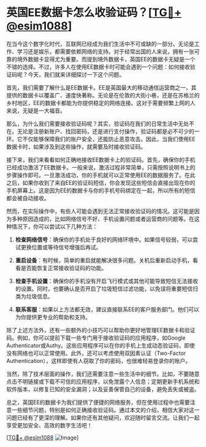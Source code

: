 # 英国EE数据卡怎么收验证码？[[TG💪+ @esim1088](https://t.me/s/esim1088)]

在当今这个数字化时代，互联网已经成为我们生活中不可或缺的一部分。无论是工作、学习还是娱乐，都需要依赖网络的支持。对于经常出国的人来说，拥有一张可靠的境外数据卡显得尤为重要。而提到境外数据卡，英国EE的数据卡无疑是一个不错的选择。不过，许多人在使用EE数据卡时可能会遇到一个问题：如何接收验证码呢？今天，我们就来详细探讨一下这个问题。

首先，我们需要了解什么是EE数据卡。EE是英国最大的移动通信运营商之一，其提供的数据卡以覆盖广、速度快著称。无论是在伦敦的大街小巷，还是在苏格兰的乡村地区，EE的数据卡都能为你提供稳定的网络连接。这对于需要频繁上网的人来说，无疑是一大福音。

那么，为什么我们需要接收验证码呢？其实，验证码在我们的日常生活中无处不在。无论是注册新账户、找回密码，还是进行支付操作，验证码都是必不可少的一环。它不仅能够保障我们的账户安全，还能防止恶意攻击。因此，当我们使用EE数据卡时，如果涉及到这些操作，就需要及时接收验证码。

接下来，我们来看看如何正确地接收EE数据卡上的验证码。首先，确保你的手机已经成功激活了EE数据卡。一般来说，激活过程非常简单，只需按照说明书上的步骤操作即可。一旦激活成功，你的手机就可以正常使用EE的数据服务了。在此之后，如果你收到了来自EE的验证码短信，你会发现这些短信会直接出现在你的手机屏幕上。这是因为EE的数据卡与你的手机号码绑定在一起，所以所有的短信都会被自动接收。

然而，在实际操作中，有些人可能会遇到无法正常接收验证码的情况。这可能是因为多种原因造成的，比如网络信号不好、手机设置问题或者运营商的问题等。在这种情况下，你可以尝试以下几种方法：

1. **检查网络信号**：确保你的手机处于良好的网络环境中。如果信号较弱，可以尝试更换位置或等待信号增强后再试。
   
2. **重启设备**：有时候，简单的重启就能解决很多问题。关机后重新启动手机，看看是否能恢复正常接收验证码的功能。

3. **检查手机设置**：确保你的手机没有开启飞行模式或其他可能导致短信无法接收的设置。同时，也要确认是否开启了垃圾短信过滤功能，以免误将重要短信归类为垃圾信息。

4. **联系客服**：如果以上方法都无效，建议直接联系EE的客户服务部门。他们可以为你提供更专业的帮助和支持。

除了上述方法外，还有一些额外的小技巧可以帮助你更好地管理EE数据卡和验证码。例如，你可以提前下载一些专门用于接收验证码的应用程序，如Google Authenticator或Authy。这些应用程序可以在你的手机上生成动态验证码，即使没有网络也可以正常使用。此外，还可以考虑使用双因素认证（Two-Factor Authentication），这样即使有人窃取了你的密码，也很难轻易登录你的账户。

当然，除了技术层面的操作，我们还需要注意一些生活中的细节。比如，不要随意点击不明链接或下载不可信的应用程序，以免泄露个人信息；定期更新手机系统和软件版本，以修复已知的安全漏洞；以及妥善保管自己的设备，避免丢失或被盗。

总之，英国EE的数据卡为我们提供了便捷的网络服务，但在使用过程中也需要注意一些细节问题，特别是如何正确接收验证码。通过本文的介绍，相信大家对这一问题已经有了更深的理解。如果你还有其他疑问，欢迎随时留言交流。让我们一起享受更加安全、高效的数字生活吧！

[[TG💪+ @esim1088](https://t.me/s/esim1088) ![Image](https://i.postimg.cc/4NQfJmqS/Snipaste-2025-05-13-00-14-12.png)]